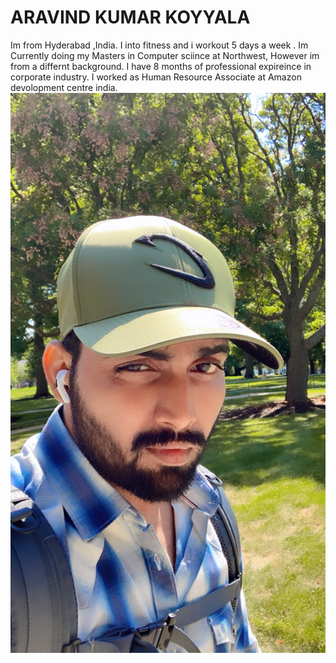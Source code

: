 # ARAVIND KUMAR KOYYALA
Im from Hyderabad ,India. I into fitness and i workout 5 days a week . Im Currently doing my Masters in Computer sciince at Northwest, However im from a differnt background. I have 8 months of professional expireince in corporate industry. I worked as Human Resource Associate at Amazon devolopment centre india.
![A picture of Myself at Northwest.](MYPIC.JPG) 

